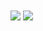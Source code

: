 <img align="center" src="https://github-readme-stats.vercel.app/api?username=aw1875&show_icons=true&theme=tokyonight&hide=prs,issues&count_private=true" />
<img align="center" src="https://github-readme-stats.vercel.app/api/top-langs/?username=aw1875&layout=compact&theme=tokyonight" />